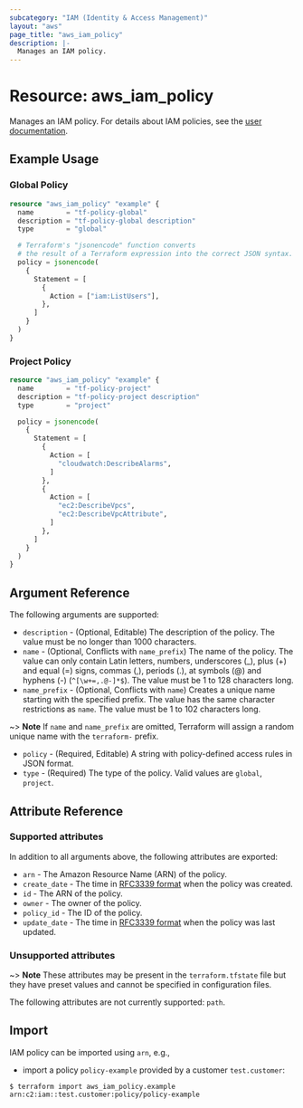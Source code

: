 ```yaml
---
subcategory: "IAM (Identity & Access Management)"
layout: "aws"
page_title: "aws_iam_policy"
description: |-
  Manages an IAM policy.
---
```


[iam-policies-and-groups]: https://docs.cloud.croc.ru/en/services/iam/policies.html
[RFC3339 format]: https://datatracker.ietf.org/doc/html/rfc3339#section-5.8

# Resource: aws_iam_policy

Manages an IAM policy. For details about IAM policies, see the [user documentation][iam-policies-and-groups].

## Example Usage

### Global Policy

```terraform
resource "aws_iam_policy" "example" {
  name        = "tf-policy-global"
  description = "tf-policy-global description"
  type        = "global"

  # Terraform's "jsonencode" function converts
  # the result of a Terraform expression into the correct JSON syntax.
  policy = jsonencode(
    {
      Statement = [
        {
          Action = ["iam:ListUsers"],
        },
      ]
    }
  )
}
```

### Project Policy

```terraform
resource "aws_iam_policy" "example" {
  name        = "tf-policy-project"
  description = "tf-policy-project description"
  type        = "project"

  policy = jsonencode(
    {
      Statement = [
        {
          Action = [
            "cloudwatch:DescribeAlarms",
          ]
        },
        {
          Action = [
            "ec2:DescribeVpcs",
            "ec2:DescribeVpcAttribute",
          ]
        },
      ]
    }
  )
}
```

## Argument Reference

The following arguments are supported:

* `description` - (Optional, Editable) The description of the policy.
  The value must be no longer than 1000 characters.
* `name` - (Optional, Conflicts with `name_prefix`) The name of the policy. The value can only contain Latin letters, numbers, underscores (_),
  plus (+) and equal (=) signs, commas (,), periods (.), at symbols (@) and hyphens (-) (`^[\w+=,.@-]*$`).
  The value must be 1 to 128 characters long.
* `name_prefix` - (Optional, Conflicts with `name`) Creates a unique name starting with the specified prefix.
  The value has the same character restrictions as `name`. The value must be 1 to 102 characters long.

~> **Note** If `name` and `name_prefix` are omitted, Terraform will assign a random unique name with the `terraform-` prefix.

* `policy` - (Required, Editable) A string with policy-defined access rules in JSON format.
* `type` - (Required) The type of the policy. Valid values are `global`, `project`.

## Attribute Reference

### Supported attributes

In addition to all arguments above, the following attributes are exported:

* `arn` - The Amazon Resource Name (ARN) of the policy.
* `create_date` - The time in [RFC3339 format] when the policy was created.
* `id` - The ARN of the policy.
* `owner` - The owner of the policy.
* `policy_id` - The ID of the policy.
* `update_date` - The time in [RFC3339 format] when the policy was last updated.

### Unsupported attributes

~> **Note** These attributes may be present in the `terraform.tfstate` file but they have preset values and cannot be specified in configuration files.

The following attributes are not currently supported: `path`.

## Import

IAM policy can be imported using `arn`, e.g.,

* import a policy `policy-example` provided by a customer `test.customer`:

```
$ terraform import aws_iam_policy.example arn:c2:iam::test.customer:policy/policy-example
```
